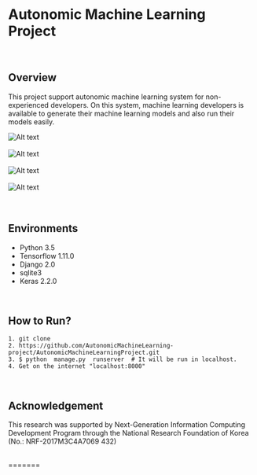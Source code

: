 Autonomic Machine Learning Project
=============

<br>

Overview
----------------
This project support autonomic machine learning system for non-experienced developers. On this system, machine learning developers is available to generate their machine learning models and also run their models easily. 

![Alt text](./img/dataset.png)
<br><br>
![Alt text](./img/model.png)
<br><br>
![Alt text](./img/hyperparameter.png)
<br><br>
![Alt text](./img/run.png)
<br><br>
<br>

Environments
----------------
+ Python 3.5
+ Tensorflow 1.11.0
+ Django 2.0
+ sqlite3
+ Keras 2.2.0

<br>

How to Run?
----------------
```
1. git clone 
2. https://github.com/AutonomicMachineLearning-project/AutonomicMachineLearningProject.git
3. $ python  manage.py  runserver  # It will be run in localhost.
4. Get on the internet "localhost:8000"
```

<br>

Acknowledgement
----------------
This research was supported by Next-Generation Information Computing Development Program through the National Research Foundation of Korea (No.: NRF-2017M3C4A7069 432)

<br>
=======